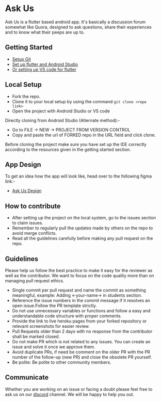 # Ask Us

Ask Us is a flutter based android app. It's basically a discussion forum somewhat like Quora, designed to ask questions, share their experiences and to know what their peeps are up to.

## Getting Started

- [Setup Git](https://git-scm.com/downloads)
- [Set up flutter and Android Studio](https://flutter.dev/docs/get-started/install)
- [Or setting up VS code for flutter](https://flutter.dev/docs/development/tools/vs-code)

## Local Setup

- Fork the repo.
- Clone it to your local setup by using the command `git clone <repo link>`
- Open the project with Android Studio or VS code

 Directly cloning from Android Studio (Alternate method):-

- Go to FILE -> NEW -> PROJECT FROM VERSION CONTROL
- Copy and paste the url of FORKED repo in the URL field and click clone.

Before cloning the project make sure you have set up the IDE correctly according to the resources given in the getting started section. 

## App Design

To get an idea how the app will look like, head over to the following figma link:- 
- [Ask Us Design](https://www.figma.com/file/DrJfbkx9c5h2ac4dQtfgWn/AskUs?node-id=0%3A1)

## How to contribute

- After setting up the project on the local system, go to the issues section to claim issues.
- Remember to regularly pull the updates made by others on the repo to avoid merge conflicts.
- Read all the guidelines carefully before making any pull request on the repo.

## Guidelines

Please help us follow the best practice to make it easy for the reviewer as well as the contributor. We want to focus on the code quality more than on managing pull request ethics.
- Single commit per pull request and name the commit as something meaningful, example: Adding <-your-name-> in students section.
- Reference the issue numbers in the commit message if it resolves an open issue.Follow the PR template strictly.
- Do not use unnecessary variables or functions and follow a easy and understandable code structure with proper comments.
- Provide the link to live heroku pages from your forked repository or relevant screenshots for easier review.
- Pull Requests older than 2 days with no response from the contributor shall be marked closed.
- Do not make PR which is not related to any issues. You can create an issue and solve it once we approve them.
- Avoid duplicate PRs, if need be comment on the older PR with the PR number of the follow-up (new PR) and close the obsolete PR yourself.
- Be polite: Be polite to other community members.

## Communicate

Whether you are working on an issue or facing a doubt please feel free to ask us on our [discord](https://discord.gg/9McHvjbz) channel. We will be happy to help you out. 





